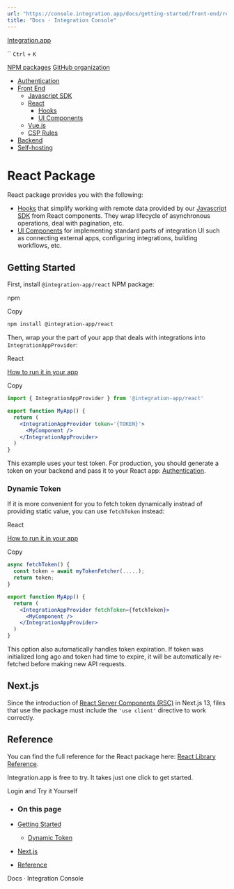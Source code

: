 ```yaml
---
url: "https://console.integration.app/docs/getting-started/front-end/react"
title: "Docs · Integration Console"
---
```


[Integration.app](https://integration.app/)

`` `Ctrl` + `K`

[NPM packages](https://www.npmjs.com/~integration.app) [GitHub organization](https://github.com/integration-app)

- [Authentication](https://console.integration.app/docs/getting-started/authentication)
- [Front End](https://console.integration.app/docs/getting-started/front-end)
  - [Javascript SDK](https://console.integration.app/docs/getting-started/front-end/javascript)
  - [React](https://console.integration.app/docs/getting-started/front-end/react)
    - [Hooks](https://console.integration.app/docs/getting-started/front-end/react/hooks)
    - [UI Components](https://console.integration.app/docs/getting-started/front-end/react/components)
  - [Vue.js](https://console.integration.app/docs/getting-started/front-end/vue)
  - [CSP Rules](https://console.integration.app/docs/getting-started/front-end/csp_rules)
- [Backend](https://console.integration.app/docs/getting-started/backend)
- [Self-hosting](https://console.integration.app/docs/getting-started/self-hosting)

# React Package

React package provides you with the following:

- [Hooks](https://console.integration.app/docs/getting-started/front-end/react/hooks) that simplify working with remote data provided by our [Javascript SDK](https://console.integration.app/docs/getting-started/front-end/javascript) from React components. They wrap lifecycle of asynchronous operations, deal with pagination, etc.
- [UI Components](https://console.integration.app/docs/getting-started/front-end/react/components) for implementing standard parts of integration UI such as connecting external apps, configuring integrations, building workflows, etc.

## Getting Started

First, install `@integration-app/react` NPM package:

npm

Copy

```bash
npm install @integration-app/react
```

Then, wrap your the part of your app that deals with integrations into `IntegrationAppProvider`:

React

[How to run it in your app](https://console.integration.app/docs/getting-started/front-end/react)

Copy

```jsx
import { IntegrationAppProvider } from '@integration-app/react'

export function MyApp() {
  return (
    <IntegrationAppProvider token='{TOKEN}'>
      <MyComponent />
    </IntegrationAppProvider>
  )
}
```

This example uses your test token. For production, you should generate a token on your backend and pass it to your React app: [Authentication](https://console.integration.app/docs/getting-started/authentication).

### Dynamic Token

If it is more convenient for you to fetch token dynamically instead of providing static value, you can use `fetchToken` instead:

React

[How to run it in your app](https://console.integration.app/docs/getting-started/front-end/react)

Copy

```jsx
async fetchToken() {
  const token = await myTokenFetcher(.....);
  return token;
}

export function MyApp() {
  return (
    <IntegrationAppProvider fetchToken={fetchToken}>
      <MyComponent />
    </IntegrationAppProvider>
  )
}
```

This option also automatically handles token expiration. If token was initialized long ago and token had time to expire, it will be automatically re-fetched before making new API requests.

## Next.js

Since the introduction of [React Server Components (RSC)](https://nextjs.org/docs/app/building-your-application/rendering/server-components) in Next.js 13, files that use the package must include the `'use client'` directive to work correctly.

## Reference

You can find the full reference for the React package here: [React Library Reference](https://console.integration.app/ref/react/).

Integration.app is free to try. It takes just one click to get started.

Login and Try it Yourself

- ### On this page

- [Getting Started](https://console.integration.app/docs/getting-started/front-end/react#getting-started)
  - [Dynamic Token](https://console.integration.app/docs/getting-started/front-end/react#dynamic-token)
- [Next.js](https://console.integration.app/docs/getting-started/front-end/react#nextjs)
- [Reference](https://console.integration.app/docs/getting-started/front-end/react#reference)

Docs · Integration Console